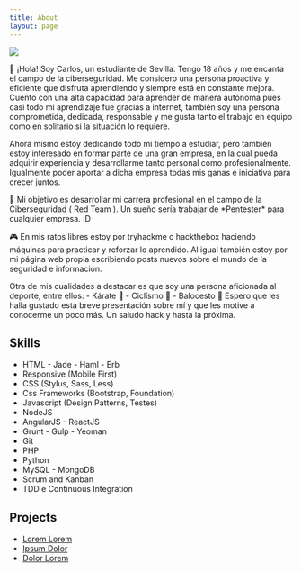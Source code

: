 ```yaml
---
title: About
layout: page
---
```

<!-- ![Profile Image]({% if site.external-image %}{{ site.picture }}{% else %}{{ site.url }}/{{ site.picture }}{% endif %}) -->
   <img class="selfie" src="https://cdn3.iconfinder.com/data/icons/developers-iconset/90/Developers_Colorai-04-256.png" />
<p> 👋 ¡Hola! Soy Carlos, un estudiante de Sevilla. Tengo 18 años y me encanta el campo de la ciberseguridad.
	Me considero una persona proactiva y eficiente que disfruta aprendiendo y siempre está en constante mejora.
	Cuento con una alta capacidad para aprender de manera autónoma pues casi todo mi aprendizaje fue gracias a internet, también soy una persona comprometida,  	dedicada, responsable y me gusta tanto el trabajo en equipo como en solitario si la situación lo requiere. </p>
	
<p>Ahora mismo estoy dedicando todo mi tiempo a estudiar, pero también estoy interesado en formar parte de una gran empresa, en la cual pueda adquirir experiencia y desarrollarme tanto personal como profesionalmente. Igualmente poder aportar a dicha empresa todas mis ganas e iniciativa para crecer juntos.</p>

<p>🎯 Mi objetivo es desarrollar mi carrera profesional en el campo de la Ciberseguridad ( Red Team ). Un sueño sería trabajar de *Pentester* para cualquier empresa. :D </p>

<p>🎮 En mis ratos libres estoy por tryhackme o hackthebox haciendo máquinas para practicar y reforzar lo aprendido. Al igual también estoy por mi página web propia escribiendo posts nuevos sobre el mundo de la seguridad e información. </p>

<p> Otra de mis cualidades a destacar es que soy  una persona aficionada al deporte, entre ellos:
	- Kárate 🥋
	- Ciclísmo 🚴
	- Balocesto 🏀
	Espero que les halla gustado esta breve presentación sobre mí y que les motive a conocerme un poco más. Un saludo hack y hasta la próxima.</p>
	

<h2>Skills</h2>

<ul class="skill-list">
	<li>HTML - Jade - Haml - Erb</li>
	<li>Responsive (Mobile First)</li>
	<li>CSS (Stylus, Sass, Less)</li>
	<li>Css Frameworks (Bootstrap, Foundation)</li>
	<li>Javascript (Design Patterns, Testes)</li>
	<li>NodeJS</li>
	<li>AngularJS - ReactJS</li>
	<li>Grunt - Gulp - Yeoman</li>
	<li>Git</li>
	<li>PHP</li>
	<li>Python</li>
	<li>MySQL - MongoDB</li>
	<li>Scrum and Kanban</li>
	<li>TDD e Continuous Integration</li>
</ul>

<h2>Projects</h2>

<ul>
	<li><a href="https://github.com/">Lorem Lorem</a></li>
	<li><a href="https://github.com/">Ipsum Dolor</a></li>
	<li><a href="https://github.com/">Dolor Lorem</a></li>
</ul>
